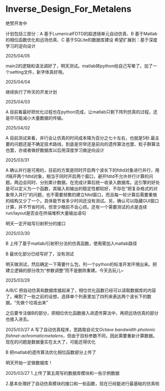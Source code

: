 # Inverse_Design_For_Metalens

绝赞开发中

计划包括三部分：A 基于LumericalFDTD的超透镜单元自动仿真、B 基于Matlab的相位函数优化和远场仿真、C 基于SQLite的数据库建设
希望扩展到：基于深度学习的逆向设计

2025/04/05

main2的逻辑和语法调好了，明天测试。matlab转python给自己写晕了。加了一个setting文件，新字体真好用。

2025/04/04

继续执行了昨天的开发计划

2025/04/03

A 目前看最好把优化过程也在python完成，让matlab只剩下阵列仿真的过程，还是尽可能减小大量数据的传输。

2025/04/02

A 目前测试来看，并行会让仿真的时间成本降为百分之七十左右，也就是5秒.最主要的问题还是不确定技术路线，到底是穷举还是前向的遗传算法也罢、粒子群算法也罢，亦或者做好数据库以后用深度学习做逆向设计

2025/03/31

A 确认并行是可用的，目前的方案是同时开启两个波长下的fdtd对象进行并行，用if隔开两个fdtd对象，相当于同时开启两个窗口，避开fdtd不允许并行计算的问题。两边会同时、分别累计数据，在完成计算后统一收录入数据库。这引擎的好处是可以定义为一个函数，其输入和输出的稳定性都较好，不存在“把复杂格式的对象带入并行”的问题，也不需要频繁的建立fdtd窗口，而且每一轮计算后需要重做的结构又少了一个。具体能节省多少时间还没有测试。另，确认可以隐藏GUI窗口计算，并不节省时间，但至少眼前不会心烦。还有一个需要测试的点是连续run/layout是否会在终端堆积大量输出语句

明天一定开始写衍射积分的接口

2025/03/30

B 上传了基于matlab/衍射积分法的仿真函数，使用需加入matlab路径

B 最优化部分已经写好了，没有测试

明天做测试，然后确定一下需要什么包，列一个python的标准开发环境出来。把建立逻辑的部分改为“参数调整”而不是删除重建。今天去玩儿~

2025/03/29

A/B/C 把自动仿真和数据库接起来了，相位优化函数已经可以读取数据库的内容了。阉割了一些之前的设想，选择单个列表里加了四列来表达两个波长下的数据。“先做个垃圾出来”

之后要专注做B的部分，把相位优化函数接入进遗传算法中，再把远场仿真的部分也接入进去。

2025/03/27
A 写了自动仿真程序，思路取自论文*Octave bandwidth photonic fishnet-achromaticmetalens*，但由于目标参数不同，因此需要重新计算数据。现在的问题是数据量实在太大了，可能还得优化

B 把matlab的遗传算法优化相位函数部分上传了

明天开始一定做数据库！

2025/03/27
1.上传了第五周写的数据库模块和一些示例数据

2.基本处理好了自动仿真模块的接口和一些函数，现在已经能进行最基础的仿真啦